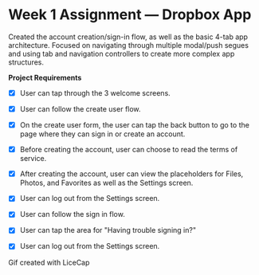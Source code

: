 # Week 1 Assignment — Dropbox App

Created the account creation/sign-in flow, as well as the basic 4-tab app architecture. Focused on navigating through multiple modal/push segues and using tab and navigation controllers to create more complex app structures.

<b>Project Requirements</b>

* [x] User can tap through the 3 welcome screens.
* [x] User can follow the create user flow.
* [x] On the create user form, the user can tap the back button to go to the page where they can sign in or create an account.
* [x] Before creating the account, user can choose to read the terms of service.
* [x] After creating the account, user can view the placeholders for Files, Photos, and Favorites as well as the Settings screen.
* [x] User can log out from the Settings screen.
* [x] User can follow the sign in flow.
* [x] User can tap the area for "Having trouble signing in?"
* [x] User can log out from the Settings screen.



Gif created with LiceCap

